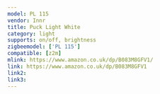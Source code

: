 ```yaml
---
model: PL 115
vendor: Innr
title: Puck Light White
category: light
supports: on/off, brightness
zigbeemodel: ['PL 115']
compatible: [z2m]
mlink: https://www.amazon.co.uk/dp/B083M8GFV1/
link: https://www.amazon.co.uk/dp/B083M8GFV1
link2: 
link3: 
---
```

